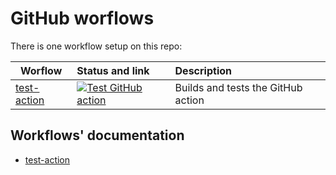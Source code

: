 # GitHub worflows

There is one workflow setup on this repo:

| Worflow                                           | Status and link                                                                                                                                                                                                                   | Description                        |
| ------------------------------------------------- | :-------------------------------------------------------------------------------------------------------------------------------------------------------------------------------------------------------------------------------- | :--------------------------------- |
| [test-action](/.github/workflows/test-action.yml) | [![Test GitHub action](https://github.com/edumserrano/find-create-or-update-comment/actions/workflows/test-action.yml/badge.svg)](https://github.com/edumserrano/find-create-or-update-comment/actions/workflows/test-action.yml) | Builds and tests the GitHub action |

## Workflows' documentation

- [test-action](/docs/dev-notes/workflows/test-action-workflow.md)
